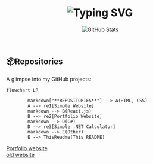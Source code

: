 
<div align="center">
  <h1>
    <img src="https://readme-typing-svg.herokuapp.com?font=Jetbrains+mono&size=40&duration=3000&color=0FFFFF&center=true&vCenter=true&width=435&lines=Hi+there...;I'm+ABHIJEETH✨;" alt="Typing SVG"/>
  </h1>
</div>

<div align="center">
  <img src="https://github-readme-stats.vercel.app/api?username=ABHIJEETH-V-N&show_icons=true&theme=dark" alt="GitHub Stats" />
</div>

<br>

<br>

## 📦Repositories

A glimpse into my GitHub projects:
```mermaid        
flowchart LR
  
        markdown["**REPOSITORIES**"] --> A(HTML, CSS)
        A --> re1[Simple Website]
        markdown --> B(React.js)
        B --> re2[Portfolio Website]
        markdown --> D(C#)
        D --> re3[Simple .NET Calculator]
        markdown --> E(Other)
        E --> ThisReadme[This README]
```
<a  href="https://hypervisuals.pages.dev">Portfolio website</a><br>
<a href="https://hyper-visuals.pages.dev">old website</a>




